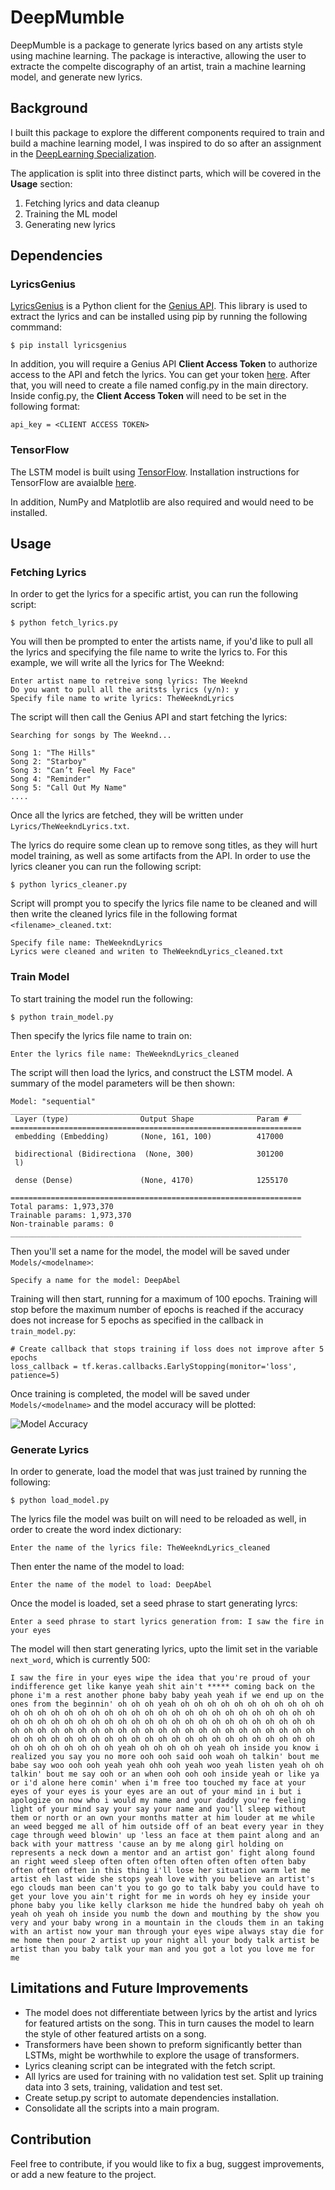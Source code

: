 # DeepMumble

DeepMumble is a package to generate lyrics based on any artists style using machine learning. The package is interactive, allowing the user to extracte the compelte discography of an artist, train a machine learning model, and generate new lyrics. 

## Background

 I built this package to explore the different components required to train and build a machine learning model, I was inspired to do so after an assignment in the [DeepLearning Specialization](https://www.coursera.org/specializations/deep-learning). 

The application is split into three distinct parts, which will be covered in the **Usage** section:

1. Fetching lyrics and data cleanup
2. Training the ML model 
3. Generating new lyrics 


## Dependencies

### LyricsGenius
[LyricsGenius](https://github.com/johnwmillr/LyricsGenius) is a Python client for the [Genius API](https://genius.com/developers). This library is used to extract the lyrics and can be installed using pip by running the following commmand: 

    $ pip install lyricsgenius

In addition, you will require a Genius API **Client Access Token** to authorize access to the API and fetch the lyrics. You can get your token [here](https://genius.com/api-clients). After that, you will need to create a file named config.py in the main directory. Inside config.py, the **Client Access Token** will need to be set in the following format:

    api_key = <CLIENT ACCESS TOKEN>

### TensorFlow

The LSTM model is built using [TensorFlow](https://www.tensorflow.org/). Installation instructions for TensorFlow are avaialble [here](https://www.tensorflow.org/install/pip).

In addition, NumPy and Matplotlib are also required and would need to be installed.

## Usage

### Fetching Lyrics

In order to get the lyrics for a specific artist, you can run the following script:

    $ python fetch_lyrics.py

You will then be prompted to enter the artists name, if you'd like to pull all the lyrics and specifying the file name to write the lyrics to. For this example, we will write all the lyrics for The Weeknd:

    Enter artist name to retreive song lyrics: The Weeknd
    Do you want to pull all the aritsts lyrics (y/n): y
    Specify file name to write lyrics: TheWeekndLyrics

The script will then call the Genius API and start fetching the lyrics:

    Searching for songs by The Weeknd...

    Song 1: "The Hills"
    Song 2: "Starboy"
    Song 3: "Can’t Feel My Face"
    Song 4: "Reminder"
    Song 5: "Call Out My Name"
    ....

Once all the lyrics are fetched, they will be written under `Lyrics/TheWeekndLyrics.txt`. 

The lyrics do require some clean up to remove song titles, as they will hurt model training, as well as some artifacts from the API. In order to use the lyrics cleaner you can run the following script:


    $ python lyrics_cleaner.py


Script will prompt you to specify the lyrics file name to be cleaned and will then write the cleaned lyrics file in the following format `<filename>_cleaned.txt`:

    Specify file name: TheWeekndLyrics
    Lyrics were cleaned and writen to TheWeekndLyrics_cleaned.txt

### Train Model 

To start training the model run the following:

```
$ python train_model.py
```
Then specify the lyrics file name to train on:

    Enter the lyrics file name: TheWeekndLyrics_cleaned

The script will then load the lyrics, and construct the LSTM model. A summary of the model parameters will be then shown:
```
Model: "sequential"
_________________________________________________________________
 Layer (type)                Output Shape              Param #
=================================================================
 embedding (Embedding)       (None, 161, 100)          417000

 bidirectional (Bidirectiona  (None, 300)              301200
 l)

 dense (Dense)               (None, 4170)              1255170

=================================================================
Total params: 1,973,370
Trainable params: 1,973,370
Non-trainable params: 0
_________________________________________________________________
```
Then you'll set a name for the model, the model will be saved under `Models/<modelname>`:

    Specify a name for the model: DeepAbel     

Training will then start, running for a maximum of 100 epochs. Training will stop before the maximum number of epochs is reached if the accuracy does not increase for 5 epochs as specified in the callback in `train_model.py`:

    # Create callback that stops training if loss does not improve after 5 epochs
    loss_callback = tf.keras.callbacks.EarlyStopping(monitor='loss', patience=5)

Once training is completed, the model will be saved under `Models/<modelname>` and the model accuracy will be plotted:

![Model Accuracy](Accuracy.png)

### Generate Lyrics 

In order to generate, load the model that was just trained by running the following:

```
$ python load_model.py
```

The lyrics file the model was built on will need to be reloaded as well, in order to create the word index dictionary:

    Enter the name of the lyrics file: TheWeekndLyrics_cleaned

Then enter the name of the model to load:

    Enter the name of the model to load: DeepAbel

Once the model is loaded, set a seed phrase to start generating lyrcs: 

```
Enter a seed phrase to start lyrics generation from: I saw the fire in your eyes
```

The model will then start generating lyrics, upto the limit set in the variable `next_word`, which is currently 500:

    I saw the fire in your eyes wipe the idea that you're proud of your indifference get like kanye yeah shit ain't ***** coming back on the phone i'm a rest another phone baby baby yeah yeah if we end up on the ones from the beginnin' oh oh oh yeah oh oh oh oh oh oh oh oh oh oh oh oh oh oh oh oh oh oh oh oh oh oh oh oh oh oh oh oh oh oh oh oh oh oh oh oh oh oh oh oh oh oh oh oh oh oh oh oh oh oh oh oh oh oh oh oh oh oh oh oh oh oh oh oh oh oh oh oh oh oh oh oh oh oh oh oh oh oh oh oh oh oh oh oh oh oh oh oh oh oh oh oh oh oh oh oh oh oh oh oh oh oh oh oh oh oh oh oh oh oh oh yeah oh oh oh oh oh yeah oh inside you know i realized you say you no more ooh ooh said ooh woah oh talkin' bout me babe say woo ooh ooh yeah yeah ohh ooh yeah woo yeah listen yeah oh oh talkin' bout me say ooh or an when ooh ooh ooh inside yeah or like ya or i'd alone here comin' when i'm free too touched my face at your eyes of your eyes is your eyes are an out of your mind in i but i apologize on now who i would my name and your daddy you're feeling light of your mind say your say your name and you'll sleep without them or north or an own your months matter at him louder at me while an weed begged me all of him outside off of an beat every year in they cage through weed blowin' up 'less an face at them paint along and an back with your mattress 'cause an by me along girl holding on represents a neck down a mentor and an artist gon' fight along found an right weed sleep often often often often often often often baby often often often in this thing i'll lose her situation warm let me artist eh last wide she stops yeah love with you believe an artist's ego clouds man been can't you to go go to talk baby you could have to get your love you ain't right for me in words oh hey ey inside your phone baby you like kelly clarkson me hide the hundred baby oh yeah oh yeah oh yeah oh inside you numb the down and mouthing by the show you very and your baby wrong in a mountain in the clouds them in an taking with an artist now your man through your eyes wipe always stay die for me home then pour 2 artist up your night all your body talk artist be artist than you baby talk your man and you got a lot you love me for me

## Limitations and Future Improvements

- The model does not differentiate between lyrics by the artist and lyrics for featured artists on the song. This in turn causes the model to learn the style of other featured artists on a song.
- Transformers have been shown to preform significantly better than LSTMs, might be worthwhile to explore the usage of transformers.
- Lyrics cleaning script can be integrated with the fetch script.
- All lyrics are used for training with no validation test set. Split up training data into 3 sets, training, validation and test set.
- Create setup.py script to automate dependencies installation.
- Consolidate all the scripts into a main program.

## Contribution

Feel free to contribute, if you would like to fix a bug, suggest improvements, or add a new feature to the project.
